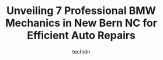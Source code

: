 ---
layout: ampstory
image: https://images.unsplash.com/photo-1632338962846-8319d1e4c0e0?ixlib=rb-4.0.3&ixid=MnwxMjA3fDB8MHxwaG90by1wYWdlfHx8fGVufDB8fHx8&auto=format&fit=crop&w=640&h=853&q=80
author: techidn
featured: false
description: Discover the 7 best BMW Mechanic in New Bern NC, USA and ensure your vehicle receives the highest quality of care. These trusted professionals are known for their skill, knowledge, and dedic
title: Unveiling 7 Professional BMW Mechanics in New Bern NC for Efficient Auto Repairs
cover:
   title: Unveiling 7 Professional BMW Mechanics in New Bern NC for Efficient Auto Repairs
   subtitle: Rickpate
   background: https://images.unsplash.com/photo-1632338962846-8319d1e4c0e0?ixlib=rb-4.0.3&ixid=MnwxMjA3fDB8MHxwaG90by1wYWdlfHx8fGVufDB8fHx8&auto=format&fit=crop&w=640&h=853&q=80

pages: 
 - layout: thirds
   top: <h1>#1 Jiffy Lube</h1>
   bottom: "<p>They are pretty consistent and super fast, only ever had one oopsie and they refunded my whole purchase - ) they usually give out coupon books instead of up charging you l</p>"
   background: https://www.knot35.com/toplist/wp-content/uploads/2023/06/best-bmw-mechanic-1-in-new-bern-nc-1685834902.jpeg
   backgroundblur: true
 - layout: thirds
   top: <h1>#2 Craven Tire & Automotive Repair</h1>
   bottom: "<p>318 First St, New Bern, NC 28562, United States</p>"
   background: https://www.knot35.com/toplist/wp-content/uploads/2023/06/best-bmw-mechanic-2-in-new-bern-nc-1685834902.jpeg
   cta:
      link: https://www.knot35.com/toplist/unveiling-7-professional-bmw-mechanics-in-new-bern-nc-for-efficient-auto-repairs/
      text: Unveiling 7 Professional BMW Mechanics in New Bern NC for Efficient Auto Repairs
 - layout: thirds
   top: <h1>#3 North Raleigh Performance</h1>
   bottom: "<p>3101 Spring Forest Rd, Raleigh, NC 27616, United States</p>"
   background: https://www.knot35.com/toplist/wp-content/uploads/2023/06/best-bmw-mechanic-3-in-new-bern-nc-1685834903.jpeg
   cta:
      link: https://www.knot35.com/toplist/unveiling-7-professional-bmw-mechanics-in-new-bern-nc-for-efficient-auto-repairs/
      text: Unveiling 7 Professional BMW Mechanics in New Bern NC for Efficient Auto Repairs
 - layout: thirds
   top: <h1>#4 E & J Automotive Inc Body Shop</h1>
   bottom: "<p>103 Wanda Ave, New Bern, NC 28562, United States</p>"
   background: https://images.unsplash.com/photo-1489694553447-4c9339da310d?ixlib=rb-4.0.3&ixid=MnwxMjA3fDB8MHxwaG90by1wYWdlfHx8fGVufDB8fHx8&auto=format&fit=crop&w=640&h=853&q=80
   cta:
      link: https://www.knot35.com/toplist/unveiling-7-professional-bmw-mechanics-in-new-bern-nc-for-efficient-auto-repairs/
      text: Unveiling 7 Professional BMW Mechanics in New Bern NC for Efficient Auto Repairs
 - layout: thirds
   top: <h1>#5 Baldrees Tire & Service</h1>
   bottom: "<p>2200 Trent Blvd, New Bern, NC 28560, United States</p>"
   background: https://images.unsplash.com/photo-1489648022186-8f49310909a0?ixlib=rb-4.0.3&ixid=MnwxMjA3fDB8MHxwaG90by1wYWdlfHx8fGVufDB8fHx8&auto=format&fit=crop&w=640&h=853&q=80
   cta:
      link: https://www.knot35.com/toplist/unveiling-7-professional-bmw-mechanics-in-new-bern-nc-for-efficient-auto-repairs/
      text: Unveiling 7 Professional BMW Mechanics in New Bern NC for Efficient Auto Repairs
 - layout: thirds
   top: <h1>#6 Mikes Tire and Auto</h1>
   bottom: "<p>4422 U.S. Hwy 17 S, New Bern, NC 28560, United States</p>"
   background: https://images.unsplash.com/photo-1597773150796-e5c14ebecbf5?ixlib=rb-4.0.3&ixid=MnwxMjA3fDB8MHxwaG90by1wYWdlfHx8fGVufDB8fHx8&auto=format&fit=crop&w=640&h=853&q=80
   cta:
      link: https://www.knot35.com/toplist/unveiling-7-professional-bmw-mechanics-in-new-bern-nc-for-efficient-auto-repairs/
      text: Unveiling 7 Professional BMW Mechanics in New Bern NC for Efficient Auto Repairs
 - layout: thirds
   top: <h1>#7 Thurman Auto Service Center</h1>
   bottom: "<p>3923 Old Cherry Point Rd, New Bern, NC 28560, United States</p>"
   background: https://images.unsplash.com/photo-1561679660-d00ee1e0dc8e?ixlib=rb-4.0.3&ixid=MnwxMjA3fDB8MHxwaG90by1wYWdlfHx8fGVufDB8fHx8&auto=format&fit=crop&w=640&h=853&q=80
   cta:
      link: https://www.knot35.com/toplist/unveiling-7-professional-bmw-mechanics-in-new-bern-nc-for-efficient-auto-repairs/
      text: Unveiling 7 Professional BMW Mechanics in New Bern NC for Efficient Auto Repairs
 - layout: thirds
   middle: Continue reading...
   background: https://images.unsplash.com/photo-1546497974-b213c9efb599?ixlib=rb-4.0.3&ixid=MnwxMjA3fDB8MHxwaG90by1wYWdlfHx8fGVufDB8fHx8&auto=format&fit=crop&w=640&h=853&q=80
   cta:
      link: https://www.knot35.com/toplist/unveiling-7-professional-bmw-mechanics-in-new-bern-nc-for-efficient-auto-repairs/
      text: Unveiling 7 Professional BMW Mechanics in New Bern NC for Efficient Auto Repairs
      
---